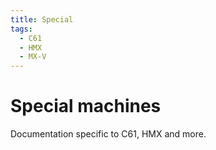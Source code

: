 ```yaml
---
title: Special
tags:
  - C61
  - HMX
  - MX-V
---
```




# Special machines


Documentation specific to C61, HMX and more.
